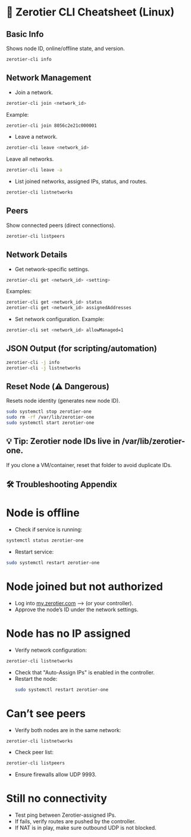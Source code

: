 # 🔧 Zerotier CLI Cheatsheet (Linux)

## Basic Info
Shows node ID, online/offline state, and version.
```bash
zerotier-cli info
```
## Network Management
- Join a network.
```bash
zerotier-cli join <network_id>
```
Example:
```bash
zerotier-cli join 8056c2e21c000001
```
- Leave a network.
```bash
zerotier-cli leave <network_id>
```
Leave all networks.
```bash
zerotier-cli leave -a
```
- List joined networks, assigned IPs, status, and routes.
```bash
zerotier-cli listnetworks
```

## Peers
Show connected peers (direct connections).
```bash
zerotier-cli listpeers
```

## Network Details
- Get network-specific settings.
```bash
zerotier-cli get <network_id> <setting>
```
Examples:
```bash
zerotier-cli get <network_id> status
zerotier-cli get <network_id> assignedAddresses
```
- Set network configuration.
Example:
```bash
zerotier-cli set <network_id> allowManaged=1
```

## JSON Output (for scripting/automation)
```bash
zerotier-cli -j info
zerotier-cli -j listnetworks
```
## Reset Node (⚠️ Dangerous)
Resets node identity (generates new node ID).
```bash
sudo systemctl stop zerotier-one
sudo rm -rf /var/lib/zerotier-one
sudo systemctl start zerotier-one
```
## 💡 Tip: Zerotier node IDs live in /var/lib/zerotier-one.
If you clone a VM/container, reset that folder to avoid duplicate IDs.

## 🛠️ Troubleshooting Appendix
# Node is offline
- Check if service is running:
```bash
systemctl status zerotier-one
```
- Restart service:
```bash
sudo systemctl restart zerotier-one
```
# Node joined but not authorized
- Log into [my.zerotier.com](https://my.zerotier.com) --> (or your controller).
- Approve the node’s ID under the network settings.

# Node has no IP assigned
- Verify network configuration:
```bash
zerotier-cli listnetworks
```
- Check that "Auto-Assign IPs" is enabled in the controller.
- Restart the node:
  ```bash
  sudo systemctl restart zerotier-one
  ```
# Can’t see peers
- Verify both nodes are in the same network:
```bash
zerotier-cli listnetworks
```
- Check peer list:
```bash
zerotier-cli listpeers
```
- Ensure firewalls allow UDP 9993.

# Still no connectivity
- Test ping between Zerotier-assigned IPs.
- If fails, verify routes are pushed by the controller.
- If NAT is in play, make sure outbound UDP is not blocked.
